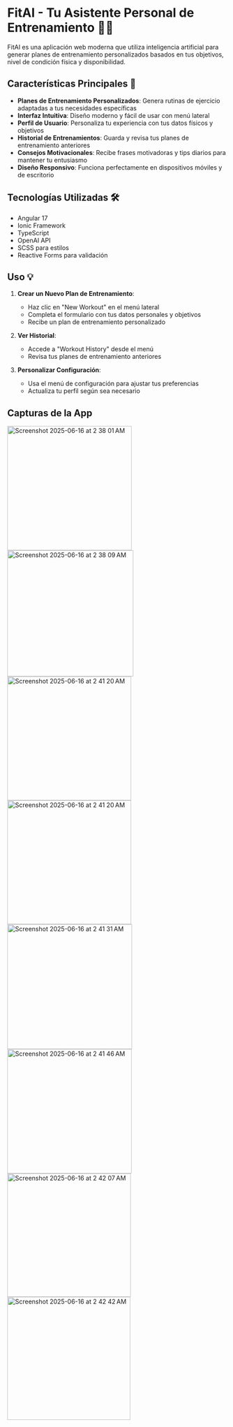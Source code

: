 # FitAI - Tu Asistente Personal de Entrenamiento 🤖💪

FitAI es una aplicación web moderna que utiliza inteligencia artificial para generar planes de entrenamiento personalizados basados en tus objetivos, nivel de condición física y disponibilidad.

## Características Principales 🌟

- **Planes de Entrenamiento Personalizados**: Genera rutinas de ejercicio adaptadas a tus necesidades específicas
- **Interfaz Intuitiva**: Diseño moderno y fácil de usar con menú lateral
- **Perfil de Usuario**: Personaliza tu experiencia con tus datos físicos y objetivos
- **Historial de Entrenamientos**: Guarda y revisa tus planes de entrenamiento anteriores
- **Consejos Motivacionales**: Recibe frases motivadoras y tips diarios para mantener tu entusiasmo
- **Diseño Responsivo**: Funciona perfectamente en dispositivos móviles y de escritorio

## Tecnologías Utilizadas 🛠️

- Angular 17
- Ionic Framework
- TypeScript
- OpenAI API
- SCSS para estilos
- Reactive Forms para validación

## Uso 💡

1. **Crear un Nuevo Plan de Entrenamiento**:
   - Haz clic en "New Workout" en el menú lateral
   - Completa el formulario con tus datos personales y objetivos
   - Recibe un plan de entrenamiento personalizado

2. **Ver Historial**:
   - Accede a "Workout History" desde el menú
   - Revisa tus planes de entrenamiento anteriores

3. **Personalizar Configuración**:
   - Usa el menú de configuración para ajustar tus preferencias
   - Actualiza tu perfil según sea necesario

## Capturas de la App

<img width="285" alt="Screenshot 2025-06-16 at 2 38 01 AM" src="https://github.com/user-attachments/assets/46cab9d0-08c0-4a62-883f-2d0b228f1f08" />
<img width="289" alt="Screenshot 2025-06-16 at 2 38 09 AM" src="https://github.com/user-attachments/assets/ba2eff49-48c8-4d5b-bf9c-9a3407ef8cbf" />
<img width="284" alt="Screenshot 2025-06-16 at 2 41 20 AM" src="https://github.com/user-attachments/assets/e75d6d7d-9424-484e-babe-5c0284f63064" />
<img width="284" alt="Screenshot 2025-06-16 at 2 41 20 AM" src="https://github.com/user-attachments/assets/e75d6d7d-9424-484e-babe-5c0284f63064" />
<img width="286" alt="Screenshot 2025-06-16 at 2 41 31 AM" src="https://github.com/user-attachments/assets/88ddb9db-82b7-4e65-b07e-c5bb441b7103" />
<img width="285" alt="Screenshot 2025-06-16 at 2 41 46 AM" src="https://github.com/user-attachments/assets/b7358289-cbee-4cda-816e-71c226510531" />
<img width="283" alt="Screenshot 2025-06-16 at 2 42 07 AM" src="https://github.com/user-attachments/assets/b6066d63-b955-443c-ac69-8da7cd3d8a87" />
<img width="282" alt="Screenshot 2025-06-16 at 2 42 42 AM" src="https://github.com/user-attachments/assets/09724cf6-38a6-43fe-a9ce-13cf01b7a83a" />






